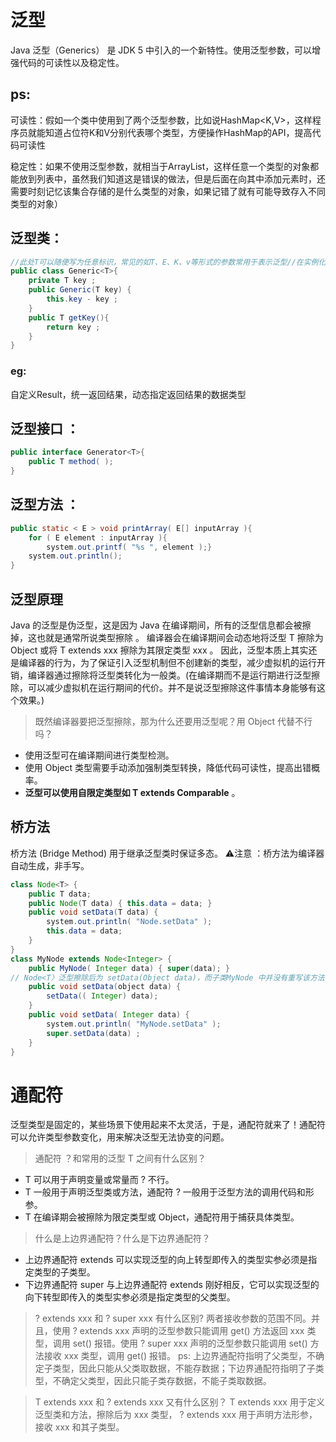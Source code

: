# 泛型
Java 泛型（Generics） 是 JDK 5 中引入的一个新特性。使用泛型参数，可以增强代码的可读性以及稳定性。

## ps:

可读性：假如一个类中使用到了两个泛型参数，比如说HashMap<K,V>，这样程序员就能知道占位符K和V分别代表哪个类型，方便操作HashMap的API，提高代码可读性

稳定性：如果不使用泛型参数，就相当于ArrayList<Object>，这样任意一个类型的对象都能放到列表中，虽然我们知道这是错误的做法，但是后面在向其中添加元素时，还需要时刻记忆该集合存储的是什么类型的对象，如果记错了就有可能导致存入不同类型的对象）



## 泛型类：
```java
//此处T可以随便写为任意标识，常见的如T、E、K、v等形式的参数常用于表示泛型//在实例化泛型类时,必须指定T的具体类型
public class Generic<T>{
    private T key ;
    public Generic(T key) {
        this.key - key ;
    }
    public T getKey(){
        return key ;
    }
}

```
### eg:
自定义Result<T>，统一返回结果，动态指定返回结果的数据类型
## 泛型接口 ：
```java
public interface Generator<T>{
	public T method( );
}

```

## 泛型方法 ：
```java
public static < E > void printArray( E[] inputArray ){
    for ( E element : inputArray ){
        system.out.printf( "%s ", element );}
    system.out.println();
}

```

  

## 泛型原理

Java 的泛型是伪泛型，这是因为 Java 在编译期间，所有的泛型信息都会被擦掉，这也就是通常所说类型擦除 。
编译器会在编译期间会动态地将泛型 T 擦除为 Object 或将 T extends xxx 擦除为其限定类型 xxx 。
因此，泛型本质上其实还是编译器的行为，为了保证引入泛型机制但不创建新的类型，减少虚拟机的运行开销，编译器通过擦除将泛型类转化为一般类。(在编译期而不是运行期进行泛型擦除，可以减少虚拟机在运行期间的代价。并不是说泛型擦除这件事情本身能够有这个效果。)



  

>既然编译器要把泛型擦除，那为什么还要用泛型呢？用 Object 代替不行吗？

- 使用泛型可在编译期间进行类型检测。
- 使用 Object 类型需要手动添加强制类型转换，降低代码可读性，提高出错概率。
- **泛型可以使用自限定类型如 T extends Comparable** 。

  

## 桥方法

桥方法 (Bridge Method) 用于继承泛型类时保证多态。
⚠️注意 ：桥方法为编译器自动生成，非手写。
```java
class Node<T> {
    public T data;
    public Node(T data) { this.data = data; }
    public void setData(T data) {
    	system.out.println( "Node.setData" );
    	this.data = data;
    }
}
class MyNode extends Node<Integer> {
	public MyNode( Integer data) { super(data); }
// Node<T〉泛型擦除后为 setData(Object data)，而子类MyNode 中并没有重写该方法，所以编译器会加入该桥方法保证多态，当一个子类在继承（或实现）一个父类（或接口）的泛型方法时，在子类中明确指定了泛型类型，那么在编译时编译器会自动生成桥接方法。父类在编译后泛型T会被擦除为Object，并且子类中重载了setData方法，所以编译器会自动生成一个类似连接的方法用来连接父类被擦除泛型后的setData(Object data)方法与子类的setData(Integer data)方法，所以被称作“桥”方法。
	public void setData(object data) {
		setData(( Integer) data);
	}
    public void setData( Integer data) {
        system.out.println( "MyNode.setData" );
        super.setData(data) ;
    }
}
```

# 通配符
泛型类型是固定的，某些场景下使用起来不太灵活，于是，通配符就来了！通配符可以允许类型参数变化，用来解决泛型无法协变的问题。

>通配符 ？和常用的泛型 T 之间有什么区别？

- T 可以用于声明变量或常量而 ? 不行。
- T 一般用于声明泛型类或方法，通配符 ? 一般用于泛型方法的调用代码和形参。
- T 在编译期会被擦除为限定类型或 Object，通配符用于捕获具体类型。

>什么是上边界通配符？什么是下边界通配符？

- 上边界通配符 extends 可以实现泛型的向上转型即传入的类型实参必须是指定类型的子类型。
- 下边界通配符 super 与上边界通配符 extends 刚好相反，它可以实现泛型的向下转型即传入的类型实参必须是指定类型的父类型。

>? extends xxx 和 ? super xxx 有什么区别?
两者接收参数的范围不同。并且，使用 ? extends xxx 声明的泛型参数只能调用 get() 方法返回 xxx 类型，调用 set() 报错。使用 ? super xxx 声明的泛型参数只能调用 set() 方法接收 xxx 类型，调用 get() 报错。
ps:
上边界通配符指明了父类型，不确定子类型，因此只能从父类取数据，不能存数据；下边界通配符指明了子类型，不确定父类型，因此只能子类存数据，不能子类取数据。
  

> T extends xxx 和 ? extends xxx 又有什么区别？
T extends xxx 用于定义泛型类和方法，擦除后为 xxx 类型， ? extends xxx 用于声明方法形参，接收 xxx 和其子类型。


